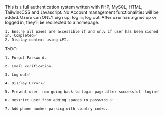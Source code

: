 This is a full authentication system written with PHP, MySQL, HTML, TailwindCSS and Javascript.
No Account management functionalities will be added.
Users can ONLY sign up, log in, log out.
After user has signed up or logged in, they'll be redirected to a homepage.
    

    1. Ensure all pages are accessible if and only if user has been signed in. Completed✅
    2. Display content using API.







ToDO




    1. Forgot Password.

    2. Email verification.

    3. Log out✅

    4. Display Errors✅

    5. Prevent user from going back to login page after successful  login✅

    6. Restrict user from adding spaces to password.✅

    7. Add phone number parsing with country codes.
